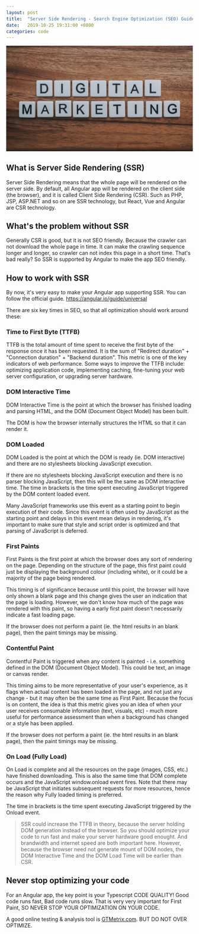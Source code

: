 ```yaml
---
layout: post
title:  "Server Side Rendering - Search Engine Optimization (SEO) Guide 2019 for Angular"
date:   2019-10-25 19:31:00 +0800
categories: code
---
```


![Server Side Rendering - Search Engine Optimization (SEO) Guide 2019 for Angular](/assets/2019-10-25-server-side-rendering-seo-guide-for-angular/banner.jpg)

## What is Server Side Rendering (SSR)

Server Side Rendering means that the whole page will be rendered on the server side. By default, all Angular app will be rendered on the client side (the browser), and it is called Client Side Rendering (CSR). Such as PHP, JSP, ASP.NET and so on are SSR technology, but React, Vue and Angular are CSR technology.

## What's the problem without SSR

Generally CSR is good, but it is not SEO friendly. Because the crawler can not download the whole page in time. It can make the crawling sequence longer and longer, so crawler can not index this page in a short time. That's bad really? So SSR is supported by Angular to make the app SEO friendly.

## How to work with SSR

By now, it's very easy to make your Angular app supporting SSR. You can follow the official guide. <https://angular.io/guide/universal>

There are six key times in SEO, so that all optimization should work around these:

### Time to First Byte (TTFB)

TTFB is the total amount of time spent to receive the first byte of the response once it has been requested. It is the sum of "Redirect duration" + "Connection duration" + "Backend duration". This metric is one of the key indicators of web performance. Some ways to improve the TTFB include: optimizing application code, implementing caching, fine-tuning your web server configuration, or upgrading server hardware.

### DOM Interactive Time

DOM Interactive Time is the point at which the browser has finished loading and parsing HTML, and the DOM (Document Object Model) has been built.

The DOM is how the browser internally structures the HTML so that it can render it.

### DOM Loaded

DOM Loaded is the point at which the DOM is ready (ie. DOM interactive) and there are no stylesheets blocking JavaScript execution.

If there are no stylesheets blocking JavaScript execution and there is no parser blocking JavaScript, then this will be the same as DOM interactive time. The time in brackets is the time spent executing JavaScript triggered by the DOM content loaded event.

Many JavaScript frameworks use this event as a starting point to begin execution of their code. Since this event is often used by JavaScript as the starting point and delays in this event mean delays in rendering, it's important to make sure that style and script order is optimized and that parsing of JavaScript is deferred.

### First Paints

First Paints is the first point at which the browser does any sort of rendering on the page. Depending on the structure of the page, this first paint could just be displaying the background colour (including white), or it could be a majority of the page being rendered.

This timing is of significance because until this point, the browser will have only shown a blank page and this change gives the user an indication that the page is loading. However, we don't know how much of the page was rendered with this paint, so having a early first paint doesn't necessarily indicate a fast loading page.

If the browser does not perform a paint (ie. the html results in an blank page), then the paint timings may be missing.

### Contentful Paint

Contentful Paint is triggered when any content is painted - i.e. something defined in the DOM (Document Object Model). This could be text, an image or canvas render.

This timing aims to be more representative of your user's experience, as it flags when actual content has been loaded in the page, and not just any change - but it may often be the same time as First Paint. Because the focus is on content, the idea is that this metric gives you an idea of when your user receives consumable information (text, visuals, etc) - much more useful for performance assessment than when a background has changed or a style has been applied.

If the browser does not perform a paint (ie. the html results in an blank page), then the paint timings may be missing.

### On Load (Fully Load)

On Load is complete and all the resources on the page (images, CSS, etc.) have finished downloading. This is also the same time that DOM complete occurs and the JavaScript window.onload event fires. Note that there may be JavaScript that initiates subsequent requests for more resources, hence the reason why Fully loaded timing is preferred.

The time in brackets is the time spent executing JavaScript triggered by the Onload event.

> SSR could increase the TTFB in theory, because the server holding DOM generation instead of the browser. So you should optimize your code to run fast and make your server hardware good enought. And brandwidth and internet speed are both important here. However, because the browser need not generate mount of DOM nodes, the DOM Interactive Time and the DOM Load Time will be earlier than CSR.

## Never stop optimizing your code

For an Angular app, the key point is your Typescript CODE QUALITY! Good code runs fast, Bad code runs slow. That is very very important for First Paint, SO NEVER STOP YOUR OPTIMIZATION ON YOUR CODE.

A good online testing & analysis tool is [GTMetrix.com](https://gtmetrix.com). BUT DO NOT OVER OPTIMIZE.
